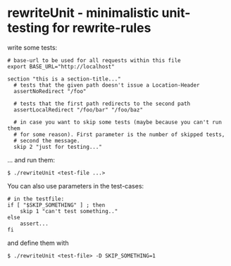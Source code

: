 rewriteUnit - minimalistic unit-testing for rewrite-rules
=========================================================

write some tests:

    # base-url to be used for all requests within this file
    export BASE_URL="http://localhost"

    section "this is a section-title..."
      # tests that the given path doesn't issue a Location-Header
      assertNoRedirect "/foo"

      # tests that the first path redirects to the second path
      assertLocalRedirect "/foo/bar" "/foo/baz"

      # in case you want to skip some tests (maybe because you can't run them
      # for some reason). First parameter is the number of skipped tests,
      # second the message.
      skip 2 "just for testing..."

... and run them:

    $ ./rewriteUnit <test-file ...>

You can also use parameters in the test-cases:

    # in the testfile:
    if [ "$SKIP_SOMETHING" ] ; then
        skip 1 "can't test something.."
    else
        assert...
    fi

and define them with

    $ ./rewriteUnit <test-file> -D SKIP_SOMETHING=1
